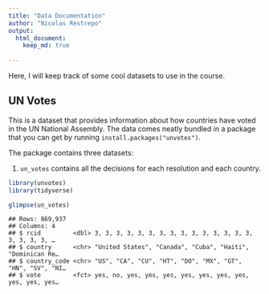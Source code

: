 ```yaml
---
title: "Data Documentation"
author: "Nicolas Restrepo"
output: 
  html_document:
    keep_md: true
  
---
```




Here, I will keep track of some cool datasets to use in the course. 

## UN Votes 

This is a dataset that provides information about how countries have voted in the UN National Assembly. The data comes neatly bundled in a package that you can get by running `install.packages("unvotes")`.

The package contains three datasets: 

1) `un_votes` contains all the decisions for each resolution and each country. 


```r
library(unvotes)
library(tidyverse)

glimpse(un_votes)
```

```
## Rows: 869,937
## Columns: 4
## $ rcid         <dbl> 3, 3, 3, 3, 3, 3, 3, 3, 3, 3, 3, 3, 3, 3, 3, 3, 3, 3, 3, …
## $ country      <chr> "United States", "Canada", "Cuba", "Haiti", "Dominican Re…
## $ country_code <chr> "US", "CA", "CU", "HT", "DO", "MX", "GT", "HN", "SV", "NI…
## $ vote         <fct> yes, no, yes, yes, yes, yes, yes, yes, yes, yes, yes, yes…
```


